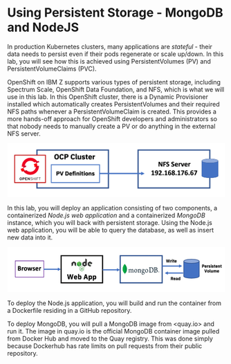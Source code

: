 # Using Persistent Storage - MongoDB and NodeJS

In production Kubernetes clusters, many applications are *stateful* - their data needs to persist even if their pods regenerate or scale up/down. In this lab, you will see how this is achieved using PersistentVolumes (PV) and PersistentVolumeClaims (PVC).

OpenShift on IBM Z supports various types of persistent storage, including Spectrum Scale, OpenShift Data Foundation, and NFS, which is what we will use in this lab. In this OpenShift cluster, there is a Dynamic Provisioner installed which automatically creates PersistentVolumes and their required NFS paths whenever a PersistentVolumeClaim is created. This provides a more hands-off approach for OpenShift developers and administrators so that nobody needs to manually create a PV or do anything in the external NFS server. 

![nfs-arch](../images/nfs-arch.png)

In this lab, you will deploy an application consisting of two components, a containerized *Node.js web application* and a containerized *MongoDB* instance, which you will back with persistent storage. Using the Node.js web application, you will be able to query the database, as well as insert new data into it.

![app-arch](../images/app-arch.png)

To deploy the Node.js application, you will build and run the container from a Dockerfile residing in a GitHub repository.

To deploy MongoDB, you will pull a MongoDB image from <quay.io> and run it. The image in quay.io is the official MongoDB container image pulled from Docker Hub and moved to the Quay registry. This was done simply because Dockerhub has rate limits on pull requests from their public repository.
